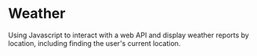 # Weather

Using Javascript to interact with a web API and display weather reports by location, including finding the user's current location. 
